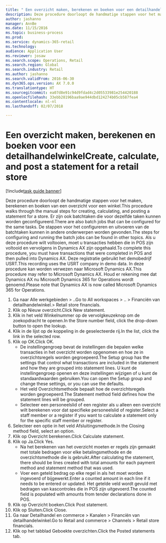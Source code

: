 ```yaml
--- 
title: " Een overzicht maken, berekenen en boeken voor een detailhandelwinkel"
description: Deze procedure doorloopt de handmatige stappen voor het maken, berekenen en boeken van een overzicht voor een winkel.
author: jashanno
manager: AnnBe
ms.date: 11/15/2016
ms.topic: business-process
ms.prod: 
ms.service: dynamics-365-retail
ms.technology: 
audience: Application User
ms.reviewer: josaw
ms.search.scope: Operations, Retail
ms.search.region: Global
ms.search.industry: Retail
ms.author: jashanno
ms.search.validFrom: 2016-06-30
ms.dyn365.ops.version: AX 7.0.0
ms.translationtype: HT
ms.sourcegitcommit: ea07d8e91c94d9fdad4c2d05533981e254420188
ms.openlocfilehash: 33ebb28196baa9ae944dbd124274b05cb587fea4
ms.contentlocale: nl-nl
ms.lasthandoff: 02/07/2018

---
```

# <a name="create-calculate-and-post-a-statement-for-a-retail-store"></a><span data-ttu-id="cd6e6-103"> Een overzicht maken, berekenen en boeken voor een detailhandelwinkel</span><span class="sxs-lookup"><span data-stu-id="cd6e6-103">Create, calculate, and post a statement for a retail store</span></span>

[!include[task guide banner](../includes/task-guide-banner.md)]

<span data-ttu-id="cd6e6-104">Deze procedure doorloopt de handmatige stappen voor het maken, berekenen en boeken van een overzicht voor een winkel.</span><span class="sxs-lookup"><span data-stu-id="cd6e6-104">This procedure walks through the manual steps for creating, calculating, and posting a statement for a store.</span></span> <span data-ttu-id="cd6e6-105">Er zijn ook batchtaken die voor dezelfde taken kunnen worden geconfigureerd.</span><span class="sxs-lookup"><span data-stu-id="cd6e6-105">There are also batch jobs that can be configured for the same tasks.</span></span> <span data-ttu-id="cd6e6-106">De stappen voor het configureren en uitvoeren van de batchtaken kunnen in andere onderwerpen worden gevonden.</span><span class="sxs-lookup"><span data-stu-id="cd6e6-106">The steps for configuring and running the batch jobs can be found in other topics.</span></span> <span data-ttu-id="cd6e6-107">Als u deze procedure wilt voltooien, moet u transacties hebben die in POS zijn voltooid en vervolgens in Dynamics AX zijn opgehaald.</span><span class="sxs-lookup"><span data-stu-id="cd6e6-107">To complete this procedure, you must have transactions that were completed in POS and then pulled into Dynamics AX.</span></span> <span data-ttu-id="cd6e6-108">Deze registratie gebruikt het demobedrijf USRT.</span><span class="sxs-lookup"><span data-stu-id="cd6e6-108">This recording uses the USRT company in demo data.</span></span> <span data-ttu-id="cd6e6-109">In deze procedure kan worden verwezen naar Microsoft Dynamics AX.</span><span class="sxs-lookup"><span data-stu-id="cd6e6-109">This procedure may refer to Microsoft Dynamics AX.</span></span> <span data-ttu-id="cd6e6-110">Houd er rekening mee dat Dynamics AX nu Microsoft Dynamics 365 for Operations wordt genoemd.</span><span class="sxs-lookup"><span data-stu-id="cd6e6-110">Please note that Dynamics AX is now called Microsoft Dynamics 365 for Operations.</span></span>

1. <span data-ttu-id="cd6e6-111">Ga naar Alle werkgebieden > ..</span><span class="sxs-lookup"><span data-stu-id="cd6e6-111">Go to All workspaces > ..</span></span> <span data-ttu-id="cd6e6-112">> Financiën van detailhandelwinkel.</span><span class="sxs-lookup"><span data-stu-id="cd6e6-112">> Retail store financials.</span></span>
2. <span data-ttu-id="cd6e6-113">Klik op Nieuw overzicht.</span><span class="sxs-lookup"><span data-stu-id="cd6e6-113">Click New statement.</span></span>
3. <span data-ttu-id="cd6e6-114">Klik in het veld Winkelnummer op de vervolgkeuzeknop om de zoekopdracht te openen.</span><span class="sxs-lookup"><span data-stu-id="cd6e6-114">In the Store number field, click the drop-down button to open the lookup.</span></span>
4. <span data-ttu-id="cd6e6-115">Klik in de lijst op de koppeling in de geselecteerde rij.</span><span class="sxs-lookup"><span data-stu-id="cd6e6-115">In the list, click the link in the selected row.</span></span>
5. <span data-ttu-id="cd6e6-116">Klik op OK.</span><span class="sxs-lookup"><span data-stu-id="cd6e6-116">Click OK.</span></span>
    * <span data-ttu-id="cd6e6-117">De instellingengroep bevat de instellingen die bepalen welke transacties in het overzicht worden opgenomen en hoe ze in overzichtsregels worden gegroepeerd.</span><span class="sxs-lookup"><span data-stu-id="cd6e6-117">The Setup group has the settings that control what transactions are included in the statement and how they are grouped into statement lines.</span></span> <span data-ttu-id="cd6e6-118">U kunt de instellingengroep openen en deze instellingen wijzigen of u kunt de standaardwaarden gebruiken.</span><span class="sxs-lookup"><span data-stu-id="cd6e6-118">You can open the Setup group and change these settings, or you can use the defaults.</span></span>  
    * <span data-ttu-id="cd6e6-119">Het veld Overzichtsmethode bepaalt hoe de overzichtsregels worden gegroepeerd.</span><span class="sxs-lookup"><span data-stu-id="cd6e6-119">The Statement method field defines how the statement lines will be grouped.</span></span>  
    * <span data-ttu-id="cd6e6-120">Selecteer een personeelslid of een register als u alleen een overzicht wilt berekenen voor dat specifieke personeelslid of register.</span><span class="sxs-lookup"><span data-stu-id="cd6e6-120">Select a staff member or a register if you want to calculate a statement only for the specific staff member or register.</span></span>  
6. <span data-ttu-id="cd6e6-121">Selecteer een optie in het veld Afsluitingsmethode.</span><span class="sxs-lookup"><span data-stu-id="cd6e6-121">In the Closing method field, select an option.</span></span>
7. <span data-ttu-id="cd6e6-122">Klik op Overzicht berekenen.</span><span class="sxs-lookup"><span data-stu-id="cd6e6-122">Click Calculate statement.</span></span>
8. <span data-ttu-id="cd6e6-123">Klik op Ja.</span><span class="sxs-lookup"><span data-stu-id="cd6e6-123">Click Yes.</span></span>
    * <span data-ttu-id="cd6e6-124">Na het berekenen van het overzicht moeten er regels zijn gemaakt met totale bedragen voor elke betalingsmethode en de overzichtsmethode die is gebruikt.</span><span class="sxs-lookup"><span data-stu-id="cd6e6-124">After calculating the statement, there should be lines created with total amounts for each payment method and statement method that was used.</span></span>  
    * <span data-ttu-id="cd6e6-125">Voer een geteld bedrag op elke regel in als het moet worden ingevoerd of bijgewerkt.</span><span class="sxs-lookup"><span data-stu-id="cd6e6-125">Enter a counted amount in each line if it needs to be entered or updated.</span></span> <span data-ttu-id="cd6e6-126">Het getelde veld wordt gevuld met bedragen van kascontroles die in POS zijn uitgevoerd.</span><span class="sxs-lookup"><span data-stu-id="cd6e6-126">The counted field is populated with amounts from tender declarations done in POS.</span></span>  
9. <span data-ttu-id="cd6e6-127">Klik op Overzicht boeken.</span><span class="sxs-lookup"><span data-stu-id="cd6e6-127">Click Post statement.</span></span>
10. <span data-ttu-id="cd6e6-128">Klik op Sluiten.</span><span class="sxs-lookup"><span data-stu-id="cd6e6-128">Click Close.</span></span>
11. <span data-ttu-id="cd6e6-129">Ga naar Detailhandel en commerce > Kanalen > Financiën van detailhandelwinkel.</span><span class="sxs-lookup"><span data-stu-id="cd6e6-129">Go to Retail and commerce > Channels > Retail store financials.</span></span>
12. <span data-ttu-id="cd6e6-130">Klik op het tabblad Geboekte overzichten.</span><span class="sxs-lookup"><span data-stu-id="cd6e6-130">Click the Posted statements tab.</span></span>


